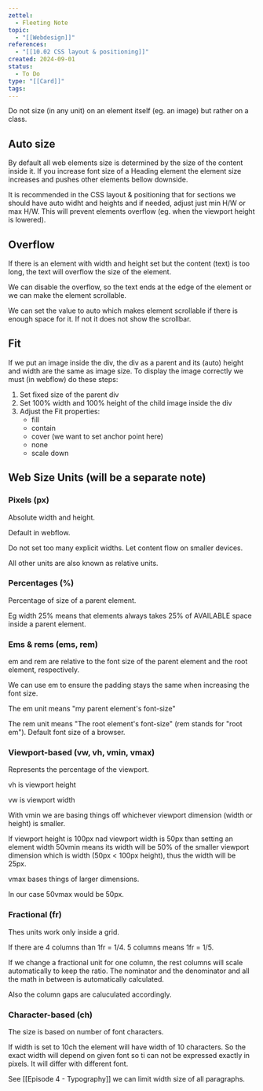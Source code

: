```yaml
---
zettel:
  - Fleeting Note
topic:
  - "[[Webdesign]]"
references:
  - "[[10.02 CSS layout & positioning]]"
created: 2024-09-01
status:
  - To Do
type: "[[Card]]"
tags: 
---
```


Do not size (in any unit) on an element itself (eg. an image) but rather on a class.

## Auto size

By default all web elements size is determined by the size of the content inside it. If you increase font size of a Heading element the element size increases and pushes other elements bellow downside.

It is recommended in the CSS layout & positioning that for sections we should have auto widht and heights and if needed, adjust just min H/W or max H/W. This will prevent elements overflow (eg. when the viewport height is lowered).

## Overflow

If there is an element with width and height set but the content (text) is too long, the text will overflow the size of the element.

We can disable the overflow, so the text ends at the edge of the element or we can make the element scrollable.

We can set the value to auto which makes element scrollable if there is enough space for it. If not it does not show the scrollbar.

## Fit

If we put an image inside the div, the div as a parent and its (auto) height and width are the same as image size. To display the image correctly we must (in webflow) do these steps:

1. Set fixed size of the parent div
2. Set 100% width and 100% height of the child image inside the div
3. Adjust the Fit properties:
    - fill
    - contain
    - cover (we want to set anchor point here)
    - none
    - scale down

## Web Size Units (will be a separate note)

### Pixels (px)

Absolute width and height.

Default in webflow.

Do not set too many explicit widths. Let content flow on smaller devices.

All other units are also known as relative units.

### Percentages (%)

Percentage of size of a parent element.

Eg width 25% means that elements always takes 25% of AVAILABLE space inside a parent element.

### Ems & rems (ems, rem)

em and rem are relative to the font size of the parent element and the root element, respectively.

We can use em to ensure the padding stays the same when increasing the font size.

The em unit means "my parent element's font-size"

The rem unit means "The root element's font-size" (rem stands for "root em"). Default font size of a browser.

### Viewport-based (vw, vh, vmin, vmax)

Represents the percentage of the viewport.

vh is viewport height

vw is viewport width

With vmin we are basing things off whichever viewport dimension (width or height) is smaller.

If viewport height is 100px nad viewport width is 50px than setting an element width 50vmin means its width will be 50% of the smaller viewport dimension which is width (50px < 100px height), thus the width will be 25px.

vmax bases things of larger dimensions.

In our case 50vmax would be 50px.

### Fractional (fr)

Thes units work only inside a grid.

If there are 4 columns than 1fr = 1/4. 5 columns means 1fr = 1/5.

If we change a fractional unit for one column, the rest columns will scale automatically to keep the ratio. The nominator and the denominator and all the math in between is automatically calculated.

Also the column gaps are caluculated accordingly.

### Character-based (ch)

The size is based on number of font characters.

If width is set to 10ch the element will have width of 10 characters. So the exact width will depend on given font so ti can not be expressed exactly in pixels. It will differ with different font.

See [[Episode 4 - Typography]] we can limit width size of all paragraphs.